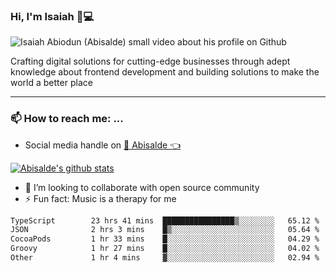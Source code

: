 ### Hi, I'm Isaiah 🌻💻

<img src="https://res.cloudinary.com/abisalde/image/upload/c_scale,h_311,w_816/v1616039512/Abisalde_github.gif" alt="Isaiah Abiodun (Abisalde) small video about his profile on Github">

Crafting digital solutions for cutting-edge businesses through adept knowledge about frontend development and building solutions to make the world a better place
<hr>

### 📫 How to reach me: ...
- Social media handle on <a href="https://twitter.com/abisalde">🔔  Abisalde   👈</a>


[![Abisalde's github stats](https://github-readme-stats.vercel.app/api?username=abisalde)](https://github.com/abisalde/github-readme-stats)

- 👯 I’m looking to collaborate with open source community
- ⚡ Fun fact: Music is a therapy for me


<!--
**abisalde/Abisalde** is a ✨ _special_ ✨ repository because its `README.md` (this file) appears on your GitHub profile.

Here are some ideas to get you started:


- 👯 I’m looking to collaborate with open source community
- 🤔 I’m looking for help with ...
- 💬 Ask me about ...
- 📫 How to reach me: ...
- 😄 Pronouns: ...
- ⚡ Fun fact: ...
-->

<!--START_SECTION:waka-->

```txt
TypeScript        23 hrs 41 mins  ████████████████▒░░░░░░░░   65.12 %
JSON              2 hrs 3 mins    █▒░░░░░░░░░░░░░░░░░░░░░░░   05.64 %
CocoaPods         1 hr 33 mins    █░░░░░░░░░░░░░░░░░░░░░░░░   04.29 %
Groovy            1 hr 27 mins    █░░░░░░░░░░░░░░░░░░░░░░░░   04.02 %
Other             1 hr 4 mins     ▓░░░░░░░░░░░░░░░░░░░░░░░░   02.94 %
```

<!--END_SECTION:waka-->

